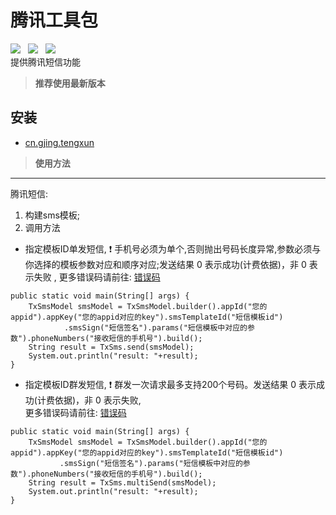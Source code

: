 # 腾讯工具包
![](https://img.shields.io/badge/version-1.0.1-green.svg) &nbsp; 
![](https://img.shields.io/badge/author-Gjing-green.svg) &nbsp; 
![](https://img.shields.io/badge/builder-success-green.svg)   
提供腾讯短信功能
> **推荐使用最新版本**   

**安装**
---
* <a href="https://mvnrepository.com/artifact/cn.gjing/tengxun/" title="腾讯工具包">cn.gjing.tengxun</a>
> **使用方法**
---
腾讯短信:   
1. 构建sms模板;   
2. 调用方法 
* 指定模板ID单发短信, :exclamation: 手机号必须为单个,否则抛出号码长度异常,参数必须与你选择的模板参数对应和顺序对应;发送结果 0 表示成功(计费依据)，非 0 表示失败 ,
  更多错误码请前往: <a href="https://cloud.tencent.com/document/product/382/3771">错误码</a>
```
public static void main(String[] args) {
    TxSmsModel smsModel = TxSmsModel.builder().appId("您的appid").appKey("您的appid对应的key").smsTemplateId("短信模板id")
            .smsSign("短信签名").params("短信模板中对应的参数").phoneNumbers("接收短信的手机号").build();
    String result = TxSms.send(smsModel);
    System.out.println("result: "+result);
}
```
* 指定模板ID群发短信, :exclamation: 群发一次请求最多支持200个号码。发送结果 0 表示成功(计费依据)，非 0 表示失败,   
  更多错误码请前往: <a href="https://cloud.tencent.com/document/product/382/3771">错误码</a>
```
public static void main(String[] args) {
    TxSmsModel smsModel = TxSmsModel.builder().appId("您的appid").appKey("您的appid对应的key").smsTemplateId("短信模板id")
           .smsSign("短信签名").params("短信模板中对应的参数").phoneNumbers("接收短信的手机号").build();
    String result = TxSms.multiSend(smsModel);
    System.out.println("result: "+result);
}
```